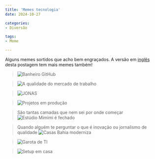 ```yaml
---
title: 'Memes tecnologia'
date: 2024-10-27

categories:
- Diversão

tags:
- Meme

---
```


Alguns memes sortidos que acho bem engraçados.
A versão em [inglês](/posts/tech-memes/) desta postagem tem mais memes também!

>![Banheiro GitHub](pt-br/banheiro_github.jpg)

>![A qualidade do mercado de trabalho](pt-br/mercado_qualidade.jpg)

>![JONAS](pt-br/JONAS.jpeg)

>![Projetos em produção](pt-br/projetos_em_producao.png)

>São tantas camadas que nem sei por onde começar
>![Estúdio Mimimi é fechado](pt-br/mimimi.jpeg)

>Quando alguém te perguntar o que é inovação ou jornalismo de qualidade
>![Casas Bahia moderniza](pt-br/casas_bahia_moderniza.jpeg)

>![Garota de TI](pt-br/garota_da_ti.jpeg)

>![Setup em casa](pt-br/setup.jpeg)
